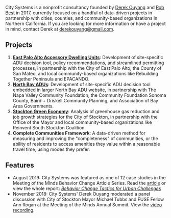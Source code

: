 City Systems is a nonprofit consultancy founded by [Derek Ouyang](https://www.linkedin.com/in/derekouyang/) and [Rob Best](https://www.linkedin.com/in/robbest13/) in 2017, currently focused on a handful of data-driven projects in partnership with cities, counties, and community-based organizations in Northern California. If you are looking for more information or have a project in mind, contact Derek at derekouyang@gmail.com.

## Projects

1. **[East Palo Alto Accessory Dwelling Units](https://citysystems.shinyapps.io/epa_dashboard/)**: Development of site-specific ADU decision tool, policy recommendations, and streamlined permitting processes, in partnership with the City of East Palo Alto, the County of San Mateo, and local community-based organizations like Rebuilding Together Peninsula and EPACANDO.
2. **[North Bay ADUs](https://napasonomaadu.org/can-i-build)**: Development of site-specific ADU decision tool embedded in larger North Bay ADU website, in partnership with The Napa Valley Community Foundation, the Community Foundation Sonoma County, Baird + Driskell Community Planning, and Association of Bay Area Governments.
2. **[Stockton Green Economy](stockton-greeneconomy/introduction)**: Analysis of greenhouse gas reduction and job growth strategies for the City of Stockton, in partnership with the Office of the Mayor and local community-based organizations like Reinvent South Stockton Coalition.
3. **Complete Communities Framework**: A data-driven method for measuring and improving the "completeness" of communities, or the ability of residents to access amenities they value within a reasonable travel time, using modes they prefer.

## Features

- August 2019: City Systems was featured as one of 12 case studies in the Meeting of the Minds Behavior Change Article Series. Read the [article](https://meetingoftheminds.org/behavior-change-case-study-city-systems-affordable-housing-31162) or view the whole report: *[Behavior Change Tactics for Urban Challenges](https://meetingoftheminds.org/behavior-change-report)*
- November 2018: City Systems' Derek Ouyang moderated a panel discussion with City of Stockton Mayor Michael Tubbs and FUSE Fellow Ann Rogan at the Meeting of the Minds Annual Summit. View the [video recording](https://youtu.be/SdZccmzOBEg).
